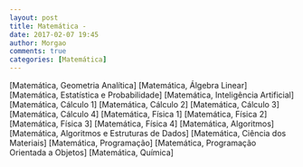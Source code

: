 ```yaml
---
layout: post
title: Matemática - 
date: 2017-02-07 19:45
author: Morgao
comments: true
categories: [Matemática]
---
```



[Matemática, Geometria Analítica]
[Matemática, Álgebra Linear]
[Matemática, Estatística e Probabilidade]
[Matemática, Inteligência Artificial]
[Matemática, Cálculo 1]
[Matemática, Cálculo 2]
[Matemática, Cálculo 3]
[Matemática, Cálculo 4]
[Matemática, Física 1]
[Matemática, Física 2]
[Matemática, Física 3]
[Matemática, Física 4]
[Matemática, Algoritmos]
[Matemática, Algoritmos e Estruturas de Dados]
[Matemática, Ciência dos Materiais]
[Matemática, Programação]
[Matemática, Programação Orientada a Objetos]
[Matemática, Química]